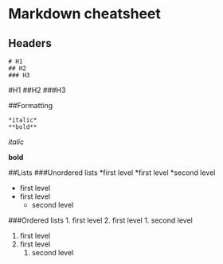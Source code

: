 # Markdown cheatsheet
## Headers

    # H1
	## H2
	### H3

#H1
##H2
###H3

##Formatting

	*italic*
	**bold**

*italic*

**bold**

##Lists
###Unordered lists
	*first level
	*first level
		*second level
* first level
* first level
	* second level

###Ordered lists
	1. first level
	2. first level
		1. second level
1. first level
2. first level
	1. second level
